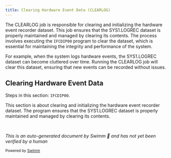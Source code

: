 ```yaml
---
title: Clearing Hardware Event Data (CLEARLOG)
---
```

The CLEARLOG job is responsible for clearing and initializing the hardware event recorder dataset. This job ensures that the SYS1.LOGREC dataset is properly maintained and managed by clearing its contents. The process involves executing the `IFCDIP00` program to clear the dataset, which is essential for maintaining the integrity and performance of the system.

For example, when the system logs hardware events, the SYS1.LOGREC dataset can become cluttered over time. Running the CLEARLOG job will clear this dataset, ensuring that new events can be recorded without issues.

## Clearing Hardware Event Data

Steps in this section: `IFCDIP00`.

This section is about clearing and initializing the hardware event recorder dataset. The program ensures that the SYS1.LOGREC dataset is properly maintained and managed by clearing its contents.

&nbsp;

*This is an auto-generated document by Swimm 🌊 and has not yet been verified by a human*

<SwmMeta version="3.0.0" repo-id="Z2l0aHViJTNBJTNBbWFpbmZyYW1lJTNBJTNBU3dpbW0tRGVtbw==" repo-name="mainframe"><sup>Powered by [Swimm](/)</sup></SwmMeta>
